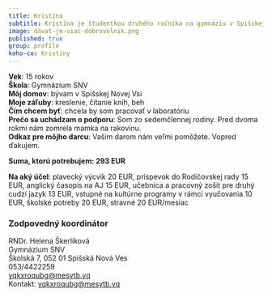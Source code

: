 ```yaml
---
title: Kristína
subtitle: Kristína je študentkou druhého ročníka na gymnáziu v Spišskej Novej Vsi.  
image: davat-je-viac-dobrovolnik.png
published: true
group: profile
koho-co: Kristíny
---
```

**Vek**: 15 rokov  
**Škola**: Gymnázium SNV        
**Môj domov**: bývam v Spišskej Novej Vsi  
**Moje záľuby**: kreslenie, čítanie kníh, beh  
**Čím chcem byť**: chcela by som pracovať v laboratóriu  
**Prečo sa uchádzam o podporu**: Som zo sedemčlennej rodiny. Pred dvoma rokmi nám zomrela mamka na rakovinu.                             
**Odkaz pre môjho darcu**: Vašim darom nám veľmi pomôžete. Vopred ďakujem.

**Suma, ktorú potrebujem: 293 EUR** 

**Na aký účel**: plavecký výcvik 20 EUR, príspevok do Rodičovskej rady 15 EUR, anglický časopis na AJ  15 EUR, učebnica a pracovný zošit pre druhý cudzí jazyk 13 EUR,
vstupné na kultúrne programy v rámci vyučovania 10 EUR, školské potreby 20 EUR, stravné 20 EUR/mesiac

### Zodpovedný koordinátor

RNDr. Helena Škerlíková  
Gymnázium SNV  
Školská 7, 052 01 Spišská Nová Ves  
053/4422259  
<yqkxroqubg@mesytb.yq>  
Kontakt: <yqkxroqubg@mesytb.yq>  
